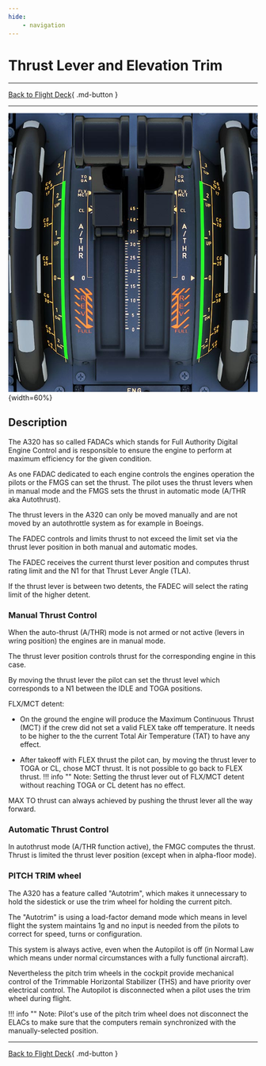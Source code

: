 ```yaml
---
hide:
    - navigation
---
```


# Thrust Lever and Elevation Trim

---

[Back to Flight Deck](../index.md){ .md-button }

---

![Thrust Lever and Elevation Trim](../../../assets/a32nx-briefing/pedestal/Thrust-lever-elev-trim.jpg "Thrust Lever and Elevation Trim"){width=60%}

## Description

The A320 has so called FADACs which stands for Full Authority Digital Engine Control and is responsible to ensure the engine to perform at maximum efficiency for the given condition.

As one FADAC dedicated to each engine controls the engines operation the pilots or the FMGS can set the thrust. The pilot uses the thrust levers when in manual mode and the FMGS sets the thrust in automatic mode (A/THR aka Autothrust).

The thrust levers in the A320 can only be moved manually and are not moved by an autothrottle system as for example in Boeings.

The FADEC controls and limits thrust to not exceed the limit set via the  thrust lever position in both manual and automatic modes.


The FADEC receives the current thurst lever position and computes thrust rating limit and the N1 for that Thrust Lever Angle (TLA).

If the thrust lever is between two detents, the FADEC will select the rating limit of the higher detent.

### Manual Thrust Control

When the auto-thrust (A/THR) mode is not armed or not active (levers in wring position) the engines are in manual mode.

The thrust lever position controls thrust for the corresponding engine in this case.

By moving the thrust lever the pilot can set the thrust level which corresponds to a N1 between the IDLE and TOGA positions.

FLX/MCT detent:

- On the ground the engine will produce the Maximum Continuous Thrust (MCT) if the crew did not set a valid FLEX take off temperature. It needs to be higher to the the current Total Air Temperature (TAT) to have any effect.

- After takeoff with FLEX thrust the pilot can, by moving the thrust lever to TOGA or CL, chose MCT thrust. It is not possible to go back to FLEX thrust.
    !!! info ""
        Note: Setting the thrust lever out of FLX/MCT detent without reaching TOGA or CL detent has no effect.

MAX TO thrust can always achieved by pushing the thrust lever all the way forward.

### Automatic Thrust Control

In autothrust mode (A/THR function active), the FMGC computes the thrust. Thrust is limited the thrust lever position (except when in alpha-floor mode).

### PITCH TRIM wheel

The A320 has a feature called "Autotrim", which makes it unnecessary to hold the sidestick or use the trim wheel for holding the current pitch.

The "Autotrim" is using a load-factor demand mode which means in level flight the system maintains 1g and no input is needed from the pilots to correct for speed, turns or configuration.

This system is always active, even when the Autopilot is off (in Normal Law which means under normal circumstances with a fully functional aircraft).

Nevertheless the pitch trim wheels in the cockpit provide mechanical control of the Trimmable Horizontal Stabilizer (THS) and have priority over electrical control. The Autopilot is disconnected when a pilot uses the trim wheel during flight.

!!! info ""
    Note: Pilot's use of the pitch trim wheel does not disconnect the ELACs to make sure that the computers remain synchronized with the manually-selected position.


---

[Back to Flight Deck](../index.md){ .md-button }
